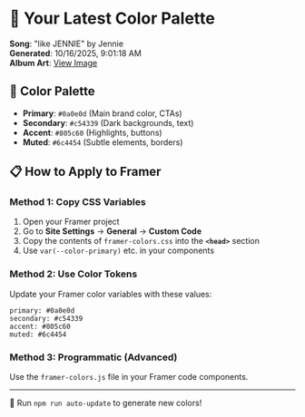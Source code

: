 # 🎨 Your Latest Color Palette

**Song**: "like JENNIE" by Jennie  
**Generated**: 10/16/2025, 9:01:18 AM  
**Album Art**: [View Image](https://lastfm.freetls.fastly.net/i/u/300x300/96d5b9adcdc061748bbfb29f292558d7.png)

## 🎨 Color Palette
- **Primary**: `#0a0e0d` (Main brand color, CTAs)
- **Secondary**: `#c54339` (Dark backgrounds, text)  
- **Accent**: `#805c60` (Highlights, buttons)
- **Muted**: `#6c4454` (Subtle elements, borders)

## 📋 How to Apply to Framer

### Method 1: Copy CSS Variables
1. Open your Framer project
2. Go to **Site Settings** → **General** → **Custom Code**
3. Copy the contents of `framer-colors.css` into the **`<head>`** section
4. Use `var(--color-primary)` etc. in your components

### Method 2: Use Color Tokens
Update your Framer color variables with these values:
```
primary: #0a0e0d
secondary: #c54339
accent: #805c60
muted: #6c4454
```

### Method 3: Programmatic (Advanced)
Use the `framer-colors.js` file in your Framer code components.

---
🔄 Run `npm run auto-update` to generate new colors!